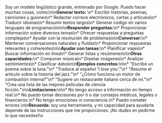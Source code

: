 Soy un modelo lingüístico grande, entrenado por Google. Puedo hacer muchas cosas, como:\n\n**Generar texto:** \n* Escribir historias, poemas, canciones y guiones\n* Redactar correos electrónicos, cartas y artículos\n* Traducir idiomas\n* Resumir textos largos\n* Generar código en varios lenguajes de programación\n\n**Responder preguntas:**\n* Proporcionar información sobre diversos temas\n* Ofrecer respuestas a preguntas complejas\n* Ayudar con la resolución de problemas\n\n**Conversar:**\n* Mantener conversaciones naturales y fluidas\n* Proporcionar respuestas relevantes y coherentes\n\n**Ayudar con tareas:**\n* Planificar viajes\n* Buscar información en línea\n* Generar listas y resúmenes\n\n**Otras capacidades:**\n* Componer música\n* Diseñar imágenes\n* Analizar sentimientos\n* Clasificar datos\n\n**Ejemplos concretos:**\n\n* \"Escribe un poema sobre la luna.\"\n* \"Traduce al español 'I love you'.\"\n* \"Resume el artículo sobre la historia del jazz.\"\n* \"¿Cómo funciona un motor de combustión interna?\"\n* \"Sugiere un restaurante italiano cerca de mí.\"\n* \"Crea una lista de las mejores películas de ciencia ficción.\"\n\n**Limitaciones:**\n\n* No tengo acceso a información en tiempo real.\n* No puedo tomar decisiones por ti o dar consejos médicos, legales o financieros.\n* No tengo emociones ni consciencia.\n* Puedo cometer errores.\n\n**Recuerda:** soy una herramienta, y mi capacidad para ayudarte depende de las instrucciones que me proporciones. ¡No dudes en pedirme lo que necesites!\n
